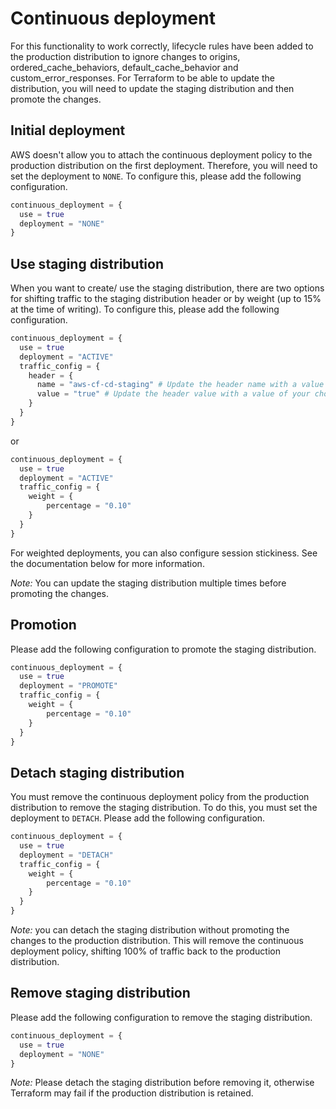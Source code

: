# Continuous deployment

For this functionality to work correctly, lifecycle rules have been added to the production distribution to ignore changes to origins, ordered_cache_behaviors, default_cache_behavior and custom_error_responses. For Terraform to be able to update the distribution, you will need to update the staging distribution and then promote the changes.

## Initial deployment

AWS doesn't allow you to attach the continuous deployment policy to the production distribution on the first deployment. Therefore, you will need to set the deployment to `NONE`. To configure this, please add the following configuration.

```tf
continuous_deployment = {
  use = true
  deployment = "NONE"
}
```

## Use staging distribution

When you want to create/ use the staging distribution, there are two options for shifting traffic to the staging distribution header or by weight (up to 15% at the time of writing). To configure this, please add the following configuration.

```tf
continuous_deployment = {
  use = true
  deployment = "ACTIVE"
  traffic_config = {
    header = {
      name = "aws-cf-cd-staging" # Update the header name with a value of your choice. Currently, AWS enforce the header starts with `aws-cf-cd`
      value = "true" # Update the header value with a value of your choice.
    }
  }
}
```

or 

```tf
continuous_deployment = {
  use = true
  deployment = "ACTIVE"
  traffic_config = {
    weight = {
        percentage = "0.10" 
    }
  }
}
```

For weighted deployments, you can also configure session stickiness. See the documentation below for more information.

*Note:* You can update the staging distribution multiple times before promoting the changes.

## Promotion

Please add the following configuration to promote the staging distribution.

```tf
continuous_deployment = {
  use = true
  deployment = "PROMOTE"
  traffic_config = {
    weight = {
        percentage = "0.10" 
    }
  }
}
```

## Detach staging distribution

You must remove the continuous deployment policy from the production distribution to remove the staging distribution. To do this, you must set the deployment to `DETACH`. Please add the following configuration.

```tf
continuous_deployment = {
  use = true
  deployment = "DETACH"
  traffic_config = {
    weight = {
        percentage = "0.10" 
    }
  }
}
```

*Note:* you can detach the staging distribution without promoting the changes to the production distribution. This will remove the continuous deployment policy, shifting 100% of traffic back to the production distribution.

## Remove staging distribution

Please add the following configuration to remove the staging distribution.

```tf
continuous_deployment = {
  use = true
  deployment = "NONE"
}
```

*Note:* Please detach the staging distribution before removing it, otherwise Terraform may fail if the production distribution is retained.

